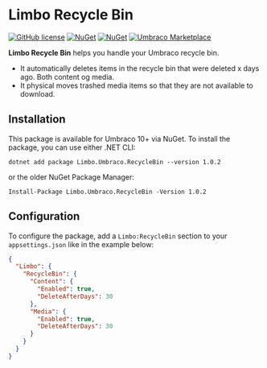 # Limbo Recycle Bin

[![GitHub license](https://img.shields.io/badge/license-MIT-blue.svg)](LICENSE.md)
[![NuGet](https://img.shields.io/nuget/vpre/Limbo.Umbraco.RecycleBin.svg)](https://www.nuget.org/packages/Limbo.Umbraco.RecycleBin)
[![NuGet](https://img.shields.io/nuget/dt/Limbo.Umbraco.RecycleBin.svg)](https://www.nuget.org/packages/Limbo.Umbraco.RecycleBin)
[![Umbraco Marketplace](https://img.shields.io/badge/umbraco-marketplace-%233544B1)](https://marketplace.umbraco.com/package/limbo.umbraco.recyclebin)

**Limbo Recycle Bin** helps you handle your Umbraco recycle bin.

- It automatically deletes items in the recycle bin that were deleted x days ago. Both content og media.
- It physical moves trashed media items so that they are not available to download.


## Installation

This package is available for Umbraco 10+ via NuGet. To install the package, you can use either .NET CLI:

```
dotnet add package Limbo.Umbraco.RecycleBin --version 1.0.2
```

or the older NuGet Package Manager:

```
Install-Package Limbo.Umbraco.RecycleBin -Version 1.0.2
```


## Configuration

To configure the package, add a `Limbo:RecycleBin` section to your `appsettings.json` like in the example below:

```json
{
  "Limbo": {
    "RecycleBin": {
      "Content": {
        "Enabled": true,
        "DeleteAfterDays": 30
      },
      "Media": {
        "Enabled": true,
        "DeleteAfterDays": 30
      }
    }
  }
}
```
